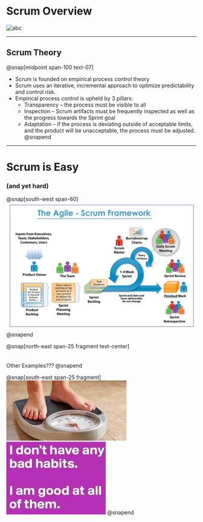 # Scrum Overview
![abc](https://www.youtube.com/embed/TRcReyRYIMg)

---
## Scrum Theory
@snap[midpoint span-100 text-07]
- Scrum is founded on empirical process control theory
- Scrum uses an iterative, incremental approach to optimize predictability and control risk.
- Empirical process control is upheld by 3 pillars:
    - Transparency – the process must be visible to all
    - Inspection – Scrum artifacts must be frequently inspected as well as the progress towards the Sprint goal
    - Adaptation – if the process is deviating outside of acceptable limits, and the product will be unacceptable, the process must be adjusted.
@snapend
---
# Scrum is Easy
### (and yet hard)
@snap[south-west span-60]
![](assets/img/scrum-framework.png)
@snapend

@snap[north-east span-25 fragment text-center]
<br><br><br>
Other Examples???
@snapend

@snap[south-east span-25 fragment]
![](assets/img/lose-weight.jpg)
![](assets/img/bad-habits.jpg)
@snapend
